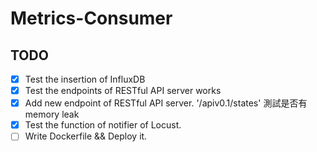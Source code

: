 # Metrics-Consumer

## TODO

* [X] Test the insertion of InfluxDB
* [X] Test the endpoints of RESTful API server works
* [X] Add new endpoint of RESTful API server. '/apiv0.1/states' 測試是否有memory leak
* [X] Test the function of notifier of Locust.
* [ ] Write Dockerfile && Deploy it.

